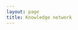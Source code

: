 ```yaml
---
layout: page
title: Knowledge network
---
```



<div id="neural-network">
</div>


<script>

window.addEventListener('load', function(e) {
	const KnowledgeGraph = window.$graph()

	const targetElement = document.querySelector('#neural-network')

	const dataset = ({{ site.data.wiki_datasets | jsonify }})
	console.log(dataset)

	KnowledgeGraph(document.querySelector("#neural-network"))
	  .graphData(dataset)
	  .width(targetElement.offsetWidth)
	  .height(targetElement.offsetWidth)

})

</script>

